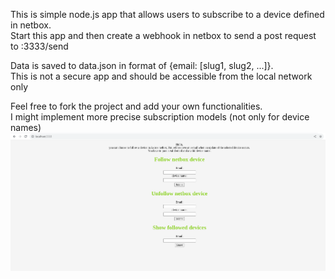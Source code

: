 This is simple node.js app that allows users to subscribe to a device defined in netbox.<br>
Start this app and then create a webhook in netbox to send a post request to <app-ip>:3333/send

Data is saved to data.json in format of {email: [slug1, slug2, ...]}.<br> 
This is not a secure app and should be accessible from the local network only

Feel free to fork the project and add your own functionalities. <br> I might implement more precise subscription models (not only for device names)<br>
![How it looks](example.png)

